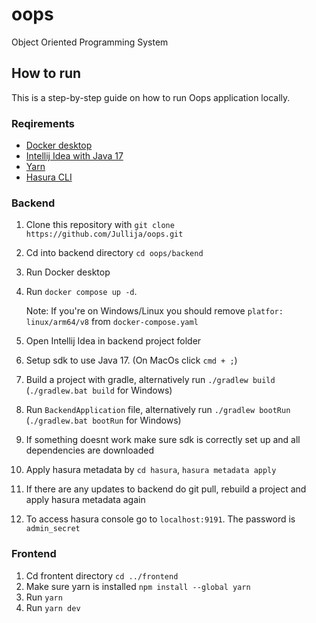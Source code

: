 # oops
Object Oriented Programming System


## How to run
This is a step-by-step guide on how to run Oops application locally.

### Reqirements

* [Docker desktop](https://www.docker.com/products/docker-desktop/)
* [Intellij Idea with Java 17](https://www.jetbrains.com/idea/)
* [Yarn](https://classic.yarnpkg.com/lang/en/docs/install/#mac-stable)
* [Hasura CLI](https://hasura.io/docs/latest/hasura-cli/install-hasura-cli/) 

### Backend

1. Clone this repository with ```git clone https://github.com/Jullija/oops.git```
2. Cd into backend directory ```cd oops/backend```
3. Run Docker desktop
4. Run ```docker compose up -d```.
   
   Note: If you're on Windows/Linux you should remove ```platfor: linux/arm64/v8``` from ```docker-compose.yaml```
5. Open Intellij Idea in backend project folder
6. Setup sdk to use Java 17. (On MacOs click ```cmd + ;```)
7. Build a project with gradle, alternatively run ```./gradlew build``` (```./gradlew.bat build``` for Windows)
8. Run ```BackendApplication``` file, alternatively run ```./gradlew bootRun``` (```./gradlew.bat bootRun``` for Windows)
9. If something doesnt work make sure sdk is correctly set up and all dependencies are downloaded
10. Apply hasura metadata by ```cd hasura```, ```hasura metadata apply```
11. If there are any updates to backend do git pull, rebuild a project and apply hasura metadata again
12. To access hasura console go to ```localhost:9191```. The password is ```admin_secret```



### Frontend

1. Cd frontent directory ```cd ../frontend```
2. Make sure yarn is installed ```npm install --global yarn```
3. Run ```yarn```
4. Run ```yarn dev```


